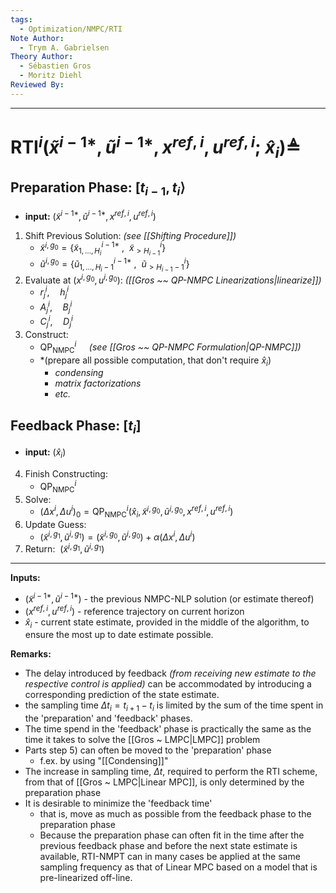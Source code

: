 ```yaml
---
tags:
  - Optimization/NMPC/RTI
Note Author:
  - Trym A. Gabrielsen
Theory Author:
  - Sébastien Gros
  - Moritz Diehl
Reviewed By:
---
```


---
# $\text{RTI}^{i}(\tilde{x}^{i-1*},\tilde{u}^{i-1*},x^{ref,i},u^{ref,i};~\hat{x}_{i}) \triangleq$
## $\text{Preparation Phase:}~[t_{i-1},t_{i}\rangle$
- **input:** $(\tilde{x}^{i-1*},\tilde{u}^{i-1*},x^{ref,i},u^{ref,i})$
1) $\text{Shift Previous Solution:}$  *(see [[Shifting Procedure]])*
	- $\tilde{x}^{i,g_{0}} = \{\tilde{x}^{i-1*}_{1,\dots,H_{i}}~,~~\tilde{x}^{i}_{>H_{i-1}}\}$
	- $\tilde{u}^{i,g_{0}} = \{\tilde{u}^{i-1*}_{1,\dots,H_{i}-1}~,~~\tilde{u}^{i}_{>H_{i-1}-1}\}$
2) $\text{Evaluate at}~(x^{i,g_{0}},u^{i,g_{0}}):$ *([[Gros ~~ QP-NMPC Linearizations|linearize]])*
	- $r^{i}_{j},\quad h^{i}_{j}$
	- $A^{i}_{j},\quad B^{i}_{j}$
	- $C^{i}_{j},\quad D^{i}_{j}$
3) $\text{Construct:}$
	- $\text{QP}^{i}_{\text{NMPC}}\quad$ *(see [[Gros ~~ QP-NMPC Formulation|QP-NMPC]])*
	- *(prepare all possible computation, that don't require $\hat{x}_{i}$)
		- *condensing*
		- *matrix factorizations*
		- *etc.*
## $\text{Feedback Phase:}~ [t_{i}]$
- **input:** $(\hat{x}_{i})$
4) $\text{Finish Constructing:}$
	- $\text{QP}^{i}_{\text{NMPC}}$
5) $\text{Solve:}$
	- $(\Delta x^{i}, \Delta u^{i})_{0} = \text{QP}^{i}_{\text{NMPC}}(\hat{x}_{i},\tilde{x}^{i,g_{0}},\tilde{u}^{i,g_{0}},x^{ref,i},u^{ref,i})$
6) $\text{Update Guess:}$
	- $(\tilde{x}^{i,g_{1}},\tilde{u}^{i,g_{1}}) = (\tilde{x}^{i,g_{0}},\tilde{u}^{i,g_{0}}) + \alpha(\Delta x^{i}, \Delta u^{i})$
7) $\text{Return:} ~~ (\tilde{x}^{i,g_{1}},\tilde{u}^{i,g_{1}})$

---
**Inputs:**
- $(\tilde{x}^{i-1*},\tilde{u}^{i-1*})$ - the previous NMPC-NLP solution (or estimate thereof)
- $(x^{ref,i},u^{ref,i})$ - reference trajectory on current horizon
- $\hat{x}_{i}$ - current state estimate, provided in the middle of the algorithm, to ensure the most up to date estimate possible.


**Remarks:**
- The delay introduced by feedback *(from receiving new estimate to the respective control is applied)* can be accommodated by introducing a corresponding prediction of the state estimate.
- the sampling time $\Delta t_{i} = t_{i+1}-t_{i}$ is limited by the sum of the time spent in the 'preparation' and 'feedback' phases.
- The time spend in the 'feedback' phase is practically the same as the time it takes to solve the [[Gros ~ LMPC|LMPC]] problem
- Parts step 5) can often be moved to the 'preparation' phase
	- f.ex. by using "[[Condensing]]"
- The increase in sampling time, $\Delta t$, required to perform the RTI scheme, from that of [[Gros ~ LMPC|Linear MPC]], is only determined by the preparation phase
- It is desirable to minimize the 'feedback time'
	- that is, move as much as possible from the feedback phase to the preparation phase
	- Because the preparation phase can often fit in the time after the previous feedback phase and before the next state estimate is available, RTI-NMPT can in many cases be applied at the same sampling frequency as that of Linear MPC based on a model that is pre-linearized off-line.